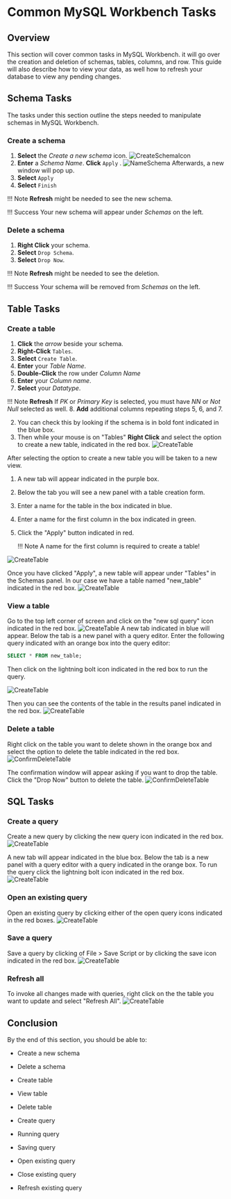 # Common MySQL Workbench Tasks

<!-- For full documentation visit [https://dev.mysql.com](https://dev.mysql.com/doc/workbench/en/). -->
## Overview

This section will cover common tasks in MySQL Workbench. it will go over the creation and deletion of schemas, tables, columns, and row. This guide will also describe how to view your data, as well how to refresh your database to view any pending changes.

## Schema Tasks

The tasks under this section outline the steps needed to manipulate schemas in MySQL Workbench.

### Create a schema

1. <span class=action> **Select** </span> the <span class=icons>*Create a new schema*</span> icon.
![CreateSchemaIcon](./images/SCHEMA_screenshots/createSchemaIcon.png)
2. <span class=action> **Enter** </span> a *Schema Name*. <span class=action> **Click** </span><span class=action> `Apply` </span>.
![NameSchema](./images/SCHEMA_screenshots/nameSchema.png)
Afterwards, a new window will pop up.
3. <span class=action> **Select** </span><span class=action> `Apply` </span>
4. <span class=action> **Select** </span><span class=action> `Finish` </span>
>
!!! Note
    <span class=action> **Refresh** </span> might be needed to see the new schema.
>
!!! Success
    Your new schema will appear under <span class=title>*Schemas*</span> on the left.</span>

### Delete a schema

1. <span class=action> **Right Click** </span> your schema.
2. <span class=action> **Select** </span> `Drop Schema`.
3. <span class=action> **Select** </span> `Drop Now`.
>
!!! Note
    <span class=action> **Refresh** </span> might be needed to see the deletion.
>
!!! Success
    Your schema will be removed from <span class=title>*Schemas*</span> on the left.</span>

## Table Tasks

### Create a table

1. <span class=action> **Click** </span> the <span class=icons>*arrow*</span> beside your schema.
2. <span class=action> **Right-Click** </span> `Tables`.
3. <span class=action> **Select** </span> `Create Table`.
4. <span class=action> **Enter** </span> your *Table Name*.
5. <span class=action> **Double-Click** </span> the row under <span class=title>*Column Name*</span>
6. <span class=action> **Enter** </span> your *Column name*.
7. <span class=action> **Select** </span> your *Datatype*.
>
!!! Note
    <span class=action> **Refresh** </span> If *PK* or *Primary Key* is selected, you must have *NN* or *Not Null* selected as well.
8. <span class=action> **Add** </span> additional columns repeating steps 5, 6, and 7.

2. You can check this by looking if the schema is in bold font indicated in the blue box.
3. Then while your mouse is on "Tables" <span class=action> **Right Click** </span> and select the option to create a new table, indicated in the red box.
![CreateTable](./images/TABLE_screenshots/createTableBold.png)

After selecting the option to create a new table you will be taken to a new view.

1. A new tab will appear indicated in the purple box.
2. Below the tab you will see a new panel with a table creation form.
3. Enter a name for the table in the box indicated in blue.
4. Enter a name for the first column in the box indicated in green.
5. Click the "Apply" button indicated in red.

    !!! Note
        A name for the first column is required to create a table!

![CreateTable](./images/TABLE_screenshots/newTablePanel.png)

Once you have clicked "Apply", a new table will appear under "Tables" in the Schemas panel.
In our case we have a table named "new_table" indicated in the red box.
![CreateTable](./images/TABLE_screenshots/newTableAppears.png)

### View a table

Go to the top left corner of screen and click on the "new sql query" icon indicated in the red box.
![CreateTable](./images/TABLE_screenshots/newQuery.png)
A new tab indicated in blue will appear.
Below the tab is a new panel with a query editor.
Enter the following query indicated with an orange box into the query editor:

```sql
SELECT * FROM new_table;
```

Then click on the lightning bolt icon indicated in the red box to run the query.

![CreateTable](./images/TABLE_screenshots/lightningBoltIcon.png)

Then you can see the contents of the table in the results panel indicated in the red box.
![CreateTable](./images/TABLE_screenshots/viewResultGrid.png)

### Delete a table

Right click on the table you want to delete shown in the orange box and select the option to delete the table indicated in the red box.
![ConfirmDeleteTable](./images/TABLE_screenshots/dropTable.png)

The confirmation window will appear asking if you want to drop the table.
Click the "Drop Now" button to delete the table.
![ConfirmDeleteTable](./images/TABLE_screenshots/confirmDeleteTableDropNow.png)

## SQL Tasks

### Create a query

Create a new query by clicking the new query icon indicated in the red box.
![CreateTable](./images/SQL_screenshots/createNewTabQuery.png)

A new tab will appear indicated in the blue box.
Below the tab is a new panel with a query editor with a query indicated in the orange box.
To run the query click the lightning bolt icon indicated in the red box.
![CreateTable](./images/TABLE_screenshots/runViewQuery.png)

### Open an existing query

Open an existing query by clicking either of the open query icons indicated in the red boxes.
![CreateTable](./images/SQL_screenshots/openSQL.png)

### Save a query

Save a query by clicking of File > Save Script or by clicking the save icon indicated in the red box.
![CreateTable](./images/SQL_screenshots/saveSQL.png)

### Refresh all

To invoke all changes made with queries, right click on the the table you want to update and select "Refresh All".
![CreateTable](./images/SQL_screenshots/refreshAll.png)

## Conclusion

By the end of this section, you should be able to:

* Create a new schema
* Delete a schema

* Create table
* View table
* Delete table

* Create query
* Running query
* Saving query
* Open existing query
* Close existing query
* Refresh existing query
<!-- 
## Commands

* `mkdocs new [dir-name]` - Create a new project.
* `mkdocs serve` - Start the live-reloading docs server.
* `mkdocs build` - Build the documentation site.
* `mkdocs -h` - Print help message and exit.

## Project layout

    mkdocs.yml    # The configuration file.
    docs/
        index.md  # The documentation homepage.
        ...       # Other markdown pages, images and other files. -->
